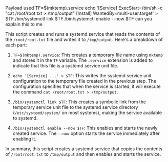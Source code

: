 Payload used
TF=$(mktemp).service 
echo '[Service] ExecStart=/bin/sh -c "cat /root/root.txt > /tmp/output"
[Install] 
WantedBy=multi-user.target' > $TF
/bin/systemctl link $TF
/bin/systemctl enable --now $TF can you explain this to me

This script creates and runs a systemd service that reads the contents of the `/root/root.txt` file and writes it to `/tmp/output`. Here's a breakdown of each part:

1. `TF=$(mktemp).service`: This creates a temporary file name using `mktemp` and stores it in the `TF` variable. The `.service` extension is added to indicate that this file is a systemd service unit file.
    
2. `echo '[Service] ...' > $TF`: This writes the systemd service unit configuration to the temporary file created in the previous step. The configuration specifies that when the service is started, it will execute the command `cat /root/root.txt > /tmp/output`.
    
3. `/bin/systemctl link $TF`: This creates a symbolic link from the temporary service unit file to the systemd service directory (`/etc/systemd/system/` on most systems), making the service available to systemd.
    
4. `/bin/systemctl enable --now $TF`: This enables and starts the newly created service. The `--now` option starts the service immediately after enabling it.
    

In summary, this script creates a systemd service that copies the contents of `/root/root.txt` to `/tmp/output` and then enables and starts the service.